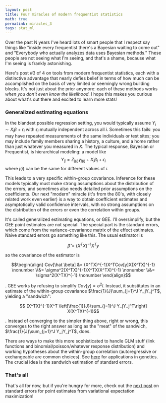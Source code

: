 ```yaml
---
layout: post
title: Four miracles of modern frequentist statistics
math: true
permalink: miracles_3
tags: stat_ml
---
```


Over the past N years I've heard lots of smart people that I respect say things like "inside every frequentist there's a Bayesian waiting to come out" and "Everybody who actually analyzes data uses Bayesian methods." These people are not seeing what I'm seeing, and that's a shame, because what I'm seeing is frankly astonishing.

Here's post #3 of 4 on tools from modern frequentist statistics, each with a distinctive advantage that nearly defies belief in terms of how much can be accomplished on the basis of very limited or seemingly wrong building blocks. It's not just about the prior anymore: each of these methods works *when you don't even know the likelihood.* I hope this makes you curious about what's out there and excited to learn more stats! 

### Generalized estimating equations

In the blandest possible regression setting, you would typically assume $Y_i \sim X_i\beta + \epsilon_i$ with $\epsilon_i$ mutually independent across all $i$. Sometimes this fails: you may have repeated measurements of the same individuals or test sites; you may include family members sharing a history, a culture, and a home rather than just whatever you measured in $X$. The typical response, Bayesian or Frequentist, is hierarchical modeling: a model like $$Y_{ij} = Z_{j(i)}\gamma_{j(i)} + X_{i}\beta_{i} + \epsilon_{i}$$ where $j(i)$ can be the same for different values of $i$. 

This leads to a very specific within-group covariance. Inference for these models typically must make strong assumptions about the distribution of the errors, and sometimes also needs detailed prior assumptions on the coefficients. Our next "modern" miracle (it's from the 80's, with closely related work even earlier) is a way to obtain coefficient estimates and asymptotically valid confidence intervals, with no strong assumptions on the distribution of the errors or even the correlation within groups. 

It's called generalized estimating equations, or GEE. I'll oversimplify, but the GEE point estimates are not special. The special part is the standard errors, which come from the variance-covariance matrix of the effect estimates. Naive standard errors go something like this. The usual estimator is

$$\hat \beta = (X^TX)^{-1}X^Ty$$

so the covariance of the estimator is

$$\begin{align}
Cov[\hat \beta] 
  &= (X^TX)^{-1}X^TCov[y]X(X^TX)^{-1}  \nonumber
\\&= \sigma^2(X^TX)^{-1}X^TX(X^TX)^{-1}  \nonumber
\\&= \sigma^2(X^TX)^{-1} \nonumber
\end{align}$$

. GEE works by refusing to simplify $Cov[y] = \sigma^2 I$. Instead, it substitutes in an estimate of the within-group covariance $\frac{1}{J}\sum_{j=1}^J Y_jY_j^T$, yielding a "sandwich":

$$ (X^TX)^{-1}X^T \left[\frac{1}{J}\sum_{j=1}^J Y_jY_j^T\right] X(X^TX)^{-1}$$

. Instead of converging to the simpler thing above, right or wrong, this converges to the right answer as long as the "meat" of the sandwich, $\frac{1}{J}\sum_{j=1}^J Y_jY_j^T$, does.

There are ways to make this more sophisticated to handle GLM stuff (link functions and binomial/poisson/whatever response distribution) and working hypotheses about the within-group correlation (autoregressive or exchangeable are common choices). See [here](https://www.ncbi.nlm.nih.gov/pmc/articles/PMC4321952/) for applications in genetics. The crucial idea is the sandwich estimation of standard errors. 

### That's all

That's all for now, but if you're hungry for more, check out the [next post](posts/miracles_4) on standard errors for point estimates from variational expectation maximization!